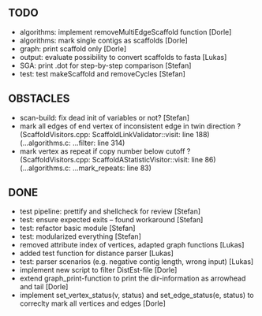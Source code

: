 ## TODO
- algorithms: implement removeMultiEdgeScaffold function [Dorle]
- algorithms: mark single contigs as scaffolds [Dorle]
- graph: print scaffold only [Dorle]
- output: evaluate possibility to convert scaffolds to fasta [Lukas]
- SGA: print .dot for step-by-step comparison [Stefan]
- test: test makeScaffold and removeCycles [Stefan]

## OBSTACLES
- scan-build: fix dead init of variables or not? [Stefan]
- mark all edges of end vertex of inconsistent edge in twin direction ?
  (ScaffoldVisitors.cpp: ScaffoldLinkValidator::visit: line 188)
  (...algorithms.c: ...filter: line 314)
- mark vertex as repeat if copy number below cutoff ?
  (ScaffoldVisitors.cpp: ScaffoldAStatisticVisitor::visit: line 86)
  (...algorithms.c: ...mark_repeats: line 83)

## DONE
- test pipeline: prettify and shellcheck for review [Stefan]
- test: ensure expected exits – found workaround [Stefan]
- test: refactor basic module [Stefan]
- test: modularized everything [Stefan]
- removed attribute index of vertices, adapted graph functions [Lukas]
- added test function for distance parser [Lukas]
- test: parser scenarios (e.g. negative contig length, wrong input) [Lukas]
- implement new script to filter DistEst-file [Dorle]
- extend graph_print-function to print the dir-information as arrowhead and tail
  [Dorle]
- implement set_vertex_status(v, status) and set_edge_status(e, status)
   to correclty mark all vertices and edges [Dorle]

